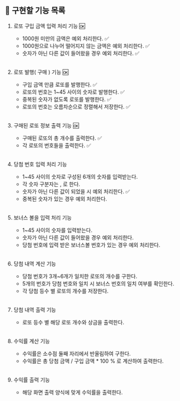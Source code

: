 ## 🎯 구현할 기능 목록

1. 로또 구입 금액 입력 처리 기능 🆗
    - 1000원 미만의 금액은 예외 처리한다. ✅
    - 1000원으로 나누어 떨어지지 않는 금액은 예외 처리한다. ✅
    - 숫자가 아닌 다른 값이 들어왔을 경우 예외 처리한다. ✅
      <br></br>

2. 로또 발행( 구매 ) 기능 🆗
    - 구입 금액 만큼 로또를 발행한다. ✅
    - 로또의 번호는 1~45 사이의 숫자로 발행한다. ✅
    - 중복된 숫자가 없도록 로또를 발행한다. ✅
    - 로또의 번호는 오름차순으로 정렬해서 저장한다. ✅
      <br></br>

3. 구매된 로또 정보 출력 기능 🆗
    - 구매된 로또의 총 개수를 출력한다. ✅
    - 각 로또의 번호들을 출력한다. ✅
      <br></br>

4. 당첨 번호 입력 처리 기능
    - 1~45 사이의 숫자로 구성된 6개의 숫자를 입력받는다. 
    - 각 숫자 구분자는 , 로 한다. 
    - 숫자가 아닌 다른 값이 되었을 시 예외 처리한다. ✅
    - 중복된 숫자가 있는 경우 예외 처리한다.
      <br></br>

5. 보너스 볼을 입력 처리 기능
    - 1~45 사이의 숫자를 입력받는다.
    - 숫자가 아닌 다른 값이 들어왔을 경우 예외 처리한다.
    - 당첨 번호에 입력 받은 보너스볼 번호가 있는 경우 예외 처리한다.
      <br></br>

6. 당첨 내역 계산 기능
    - 당첨 번호가 3개~6개가 일치한 로또의 개수를 구한다.
    - 5개의 번호가 당첨 번호와 일치 시 보너스 번호의 일치 여부를 확인한다.
    - 각 당첨 등수 별 로또의 개수를 저장한다.
      <br></br>

7. 당첨 내역 출력 기능
    - 로또 등수 별 해당 로또 개수와 상금을 출력한다.
      <br></br>

8. 수익률 계산 기능
    - 수익률은 소수점 둘째 자리에서 반올림하여 구한다.
    - 수익률은 총 당첨 금액 / 구입 금액 * 100 % 로 계산하여 출력한다.
      <br></br>

9. 수익률 출력 기능
    - 해당 화면 출력 양식에 맞게 수익률을 출력한다. 